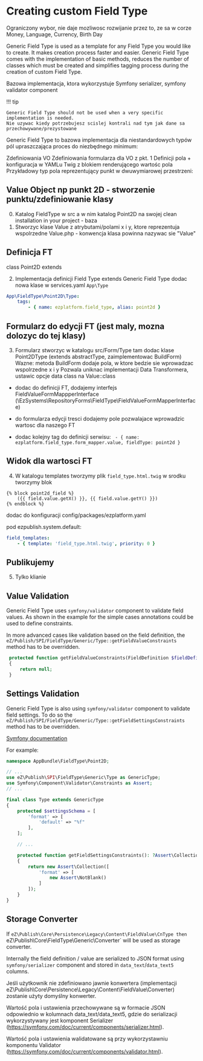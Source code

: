 # Creating custom Field Type

Ograniczony wybor, nie daje mozliwosc rozwijanie przez to, ze sa w corze
Money, Language, Currency, Birth Day

Generic Field Type is used as a template for any Field Type you would like to create. It makes creation process faster and easier. 
Generic Field Type comes with the implementation of basic methods, reduces the number of classes which must be created and simplifies tagging process during the creation of custom Field Type.


Bazowa implementacja, ktora wykorzystuje Symfony serializer, symfony validator component

!!! tip

    Generic Field Type should not be used when a very specific implementation is needed.
    Nie uzywac kiedy potrzebujesz scislej kontrali nad tym jak dane sa przechowywane/prezystowane
    
Generic Field Type to bazowa implementacja dla niestandardowych typów pól upraszczająca proces do niezbędnego minimum:

Zdefiniowania VO
Zdefiniowania formularza dla VO z pkt. 1
Definicji pola + konfiguracja w YAMLu
Twig z blokiem renderującego wartośc pola
Przykładowy typ pola reprezentujący punkt w dwuwymiarowej przestrzeni:

## Value Object np punkt 2D - stworzenie punktu/zdefiniowanie klasy

0. Katalog FieldType w src a w nim katalog Point2D na swojej clean installation in your project - baza
1. Stworzyc klase Value z atrybutami/polami x i y, ktore reprezentuja wspolrzedne Value.php - konwencja klasa powinna nazywac sie "Value"

## Definicja FT 
class Point2D extends 

2. Implementacja definicji Field Type extends Generic Field Type
dodac nowa klase w services.yaml `App\Type`

```yaml
App\FieldType\Point2D\Type:
    tags:
        - { name: ezplatform.field_type, alias: point2d }
```

## Formularz do edycji FT (jest maly, mozna dolozyc do tej klasy)

3. Formularz stworzyc w katalogu src/Form/Type tam dodac klase Point2DType (extends abstractType, zaimplementowac BuildForm)
Wazne: metoda BuildForm dodaje pola, w ktore bedzie sie wprowadzac wspolrzedne x i y
Pozwala uniknac implementacji Data Transformera, 
ustawic opcje data class na Value::class

- dodac do definicji FT, dodajemy interfejs FieldValueFormMappperInterface (\EzSystems\RepositoryForms\FieldType\FieldValueFormMapperInterface)

- do formularza edycji tresci dodajemy pole pozwalajace wprowadzic wartosc dla naszego FT

- dodac kolejny tag do definicji serwisu: ` - { name: ezplatform.field_type.form_mapper.value, fieldType: point2d }`

## Widok dla wartosci FT

4. W katalogu templates tworzymy plik `field_type.html.twig`
w srodku tworzymy blok 

```twig
{% block point2d_field %}
    ({{ field.value.getX() }}, {{ field.value.getY() }})
{% endblock %}
```

dodac do konfiguracji config/packages/ezplatform.yaml

pod ezpublish.system.default: 

```yaml
field_templates:
    - { template: 'field_type.html.twig', priority: 0 }
```

## Publikujemy

5. Tylko klianie

## Value Validation

Generic Field Type uses `symfony/validator` component to validate field values.
As shown in the example for the simple cases annotations could be used to define constraints.

In more advanced cases like validation based on the field definition, the `eZ/Publish/SPI/FieldType/Generic/Type::getFieldValueConstraints` method has to be overridden.

```php
 protected function getFieldValueConstraints(FieldDefinition $fieldDefinition): ?Assert\Collection 
 { 
     return null; 
 } 
```

## Settings Validation

Generic Field Type is also using `symfony/validator` component to validate field settings. To do so the `eZ/Publish/SPI/FieldType/Generic/Type::getFieldSettingsConstraints` method has to be overridden. 

[Symfony documentation](https://symfony.com/doc/4.3/validation/raw_values.html)

For example:

```php
namespace AppBundle\FieldType\Point2D;

// ... 
use eZ\Publish\SPI\FieldType\Generic\Type as GenericType;
use Symfony\Component\Validator\Constraints as Assert;
// ... 

final class Type extends GenericType
{
    protected $settingsSchema = [
        'format' => [
            'default' => "%f"
        ],
    ];

    // ... 

    protected function getFieldSettingsConstraints(): ?Assert\Collection
    {
        return new Assert\Collection([
            'format' => [
                new Assert\NotBlank()
            ]
        ]);
    }
}
```

## Storage Converter

If `eZ\Publish\Core\Persistence\Legacy\Content\FieldValue\CnType then `eZ\Publish\Core\FieldType\Generic\Converter` will be used as storage converter.

Internally the field definition / value are serialized to JSON format using `symfony/serializer` component and stored in `data_text`/`data_text5` columns.


Jeśli użytkownik nie zdefiniowano jawnie konwertera (implementacji eZ\Publish\Core\Persistence\Legacy\Content\FieldValue\Converter) zostanie użyty domyślny konwerter.

Wartość pola i ustawienia przechowywane są w formacie JSON odpowiednio w kolumnach data_text/data_text5, gdzie do serializacji wykorzystywany jest komponent Serializer (https://symfony.com/doc/current/components/serializer.html).

Wartość pola i ustawienia walidatowane są przy wykorzystawniu komponentu Validator (https://symfony.com/doc/current/components/validator.html).